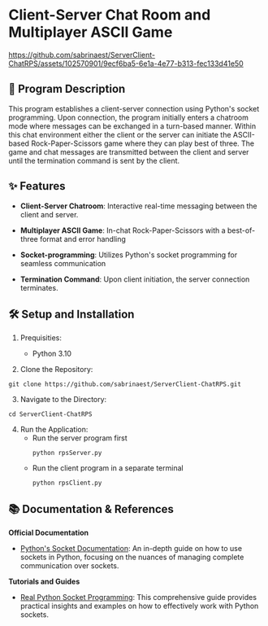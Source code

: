 # Client-Server Chat Room and Multiplayer ASCII Game

https://github.com/sabrinaest/ServerClient-ChatRPS/assets/102570901/9ecf6ba5-6e1a-4e77-b313-fec133d41e50

## 📝 Program Description

This program establishes a client-server connection using Python's socket programming. Upon connection, the program initially enters a chatroom mode where messages can be exchanged in a turn-based manner. Within this chat environment either the client or the server can initiate the ASCII-based Rock-Paper-Scissors game where they can play best of three. The game and chat messages are transmitted between the client and server until the termination command is sent by the client. 

## ✨ Features

* **Client-Server Chatroom**: Interactive real-time messaging between the client and server.
  
* **Multiplayer ASCII Game**: In-chat Rock-Paper-Scissors with a best-of-three format and error handling
  
* **Socket-programming**: Utilizes Python's socket programming for seamless communication
  
* **Termination Command**: Upon client initiation, the server connection terminates.

## 🛠️ Setup and Installation

1. Prequisities:
   * Python 3.10
    
2. Clone the Repository:
   
```
git clone https://github.com/sabrinaest/ServerClient-ChatRPS.git
```

3. Navigate to the Directory:

```
cd ServerClient-ChatRPS
```

4. Run the Application:
   * Run the server program first
     ```
     python rpsServer.py
     ```
   * Run the client program in a separate terminal
     ```
     python rpsClient.py

## 📚 Documentation & References

**Official Documentation**
* [Python's Socket Documentation](https://docs.python.org/3.4/howto/sockets.html): An in-depth guide on how to use sockets in Python, focusing on the nuances of managing complete communication over sockets.

**Tutorials and Guides**
* [Real Python Socket Programming](https://realpython.com/python-sockets/): This comprehensive guide provides practical insights and examples on how to effectively work with Python sockets.
